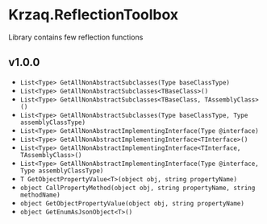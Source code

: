 ﻿# Krzaq.ReflectionToolbox
Library contains few reflection functions
	
## v1.0.0
* `List<Type> GetAllNonAbstractSubclasses(Type baseClassType)`
* `List<Type> GetAllNonAbstractSubclasses<TBaseClass>()`
* `List<Type> GetAllNonAbstractSubclasses<TBaseClass, TAssemblyClass>()`
* `List<Type> GetAllNonAbstractSubclasses(Type baseClassType, Type assemblyClassType)`
* `List<Type> GetAllNonAbstractImplementingInterface(Type @interface)`
* `List<Type> GetAllNonAbstractImplementingInterface<TInterface>()`
* `List<Type> GetAllNonAbstractImplementingInterface<TInterface, TAssemblyClass>()`
* `List<Type> GetAllNonAbstractImplementingInterface(Type @interface, Type assemblyClassType)`
* `T GetObjectPropertyValue<T>(object obj, string propertyName)`
* `object CallPropertyMethod(object obj, string propertyName, string methodName)`
* `object GetObjectPropertyValue(object obj, string propertyName)`
* `object GetEnumAsJsonObject<T>()`
